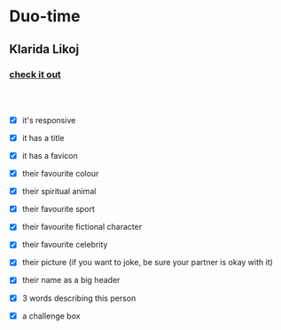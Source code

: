 # Duo-time

## Klarida Likoj

### [check it out](https://hub-mo.github.io/Duo-time/)

<br>
<br>

* [x] it's responsive
* [x] it has a title
* [x] it has a favicon
* [x] their favourite colour
* [x] their spiritual animal
* [x] their favourite sport
* [x] their favourite fictional character
* [x] their favourite celebrity
* [x] their picture (if you want to joke, be sure your partner is okay with it)
* [x] their name as a big header
* [x] 3 words describing this person
* [x] a challenge box


